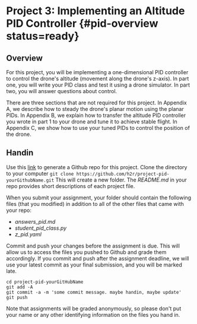 # Project 3: Implementing an Altitude PID Controller {#pid-overview status=ready}

## Overview
For this project, you will be implementing a one-dimensional PID controller to control the drone's altitude (movement along the drone's z-axis). In part one, you will write your PID class and test it using a drone simulator. In part two, you will answer questions about control. 

There are three sections that are not required for this project. In Appendix A, we describe how to steady the drone's planar motion using the planar PIDs. In Appendix B, we explain how to transfer the altitude PID controller you wrote in part 1 to your drone and tune it to achieve stable flight. In Appendix C, we show how to use your tuned PIDs to control the position of the drone.

## Handin
Use this [link](https://classroom.github.com/a/zIURx-ph) to generate a Github repo for this project. Clone the directory to your computer `git clone https://github.com/h2r/project-pid-yourGithubName.git` This will create a new folder. The _README.md_ in your repo provides short descriptions of each project file.

When you submit your assignment, your folder should contain the following files (that you modified) in addition to all of the other files that came with your repo:

* _answers_pid.md_
* _student_pid_class.py_
* _z_pid.yaml_

Commit and push your changes before the assignment is due. This will allow us to access the files you pushed to Github and grade them accordingly. If you commit and push after the assignment deadline, we will use your latest commit as your final submission, and you will be marked late.

```
cd project-pid-yourGitHubName
git add -A
git commit -a -m 'some commit message. maybe handin, maybe update'
git push
```

Note that assignments will be graded anonymously, so please don't put your name or any other identifying information on the files you hand in.
